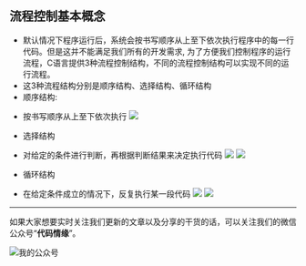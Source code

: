 ## 流程控制基本概念

- 默认情况下程序运行后，系统会按书写顺序从上至下依次执行程序中的每一行代码。但是这并不能满足我们所有的开发需求, 为了方便我们控制程序的运行流程，C语言提供3种流程控制结构，不同的流程控制结构可以实现不同的运行流程。
- 这3种流程结构分别是顺序结构、选择结构、循环结构
- 顺序结构:

+ 按书写顺序从上至下依次执行
  ![](https://img-blog.csdnimg.cn/img_convert/9071191723644a2b0364126c8a5bd65f.png)

- 选择结构

+ 对给定的条件进行判断，再根据判断结果来决定执行代码
  ![](https://img-blog.csdnimg.cn/img_convert/0e8b2f8b6230aedf754eab312605ce23.png)
  ![](https://img-blog.csdnimg.cn/img_convert/e4452dcd9857466ecc0957fb4453b3a3.png)

- 循环结构

+ 在给定条件成立的情况下，反复执行某一段代码
  ![](https://img-blog.csdnimg.cn/img_convert/4899d440537583bc28f3bc17bd2b7ae1.png)
  ![](https://img-blog.csdnimg.cn/img_convert/3f74e2788a1ccbaf1028b1360c514c70.png)

---

如果大家想要实时关注我们更新的文章以及分享的干货的话，可以关注我们的微信公众号“**代码情缘**”。

![我的公众号](https://cdn.nlark.com/yuque/0/2021/jpeg/12653647/1635665327539-b1156e20-fe8c-430b-9c24-1f3b834942ac.jpeg)